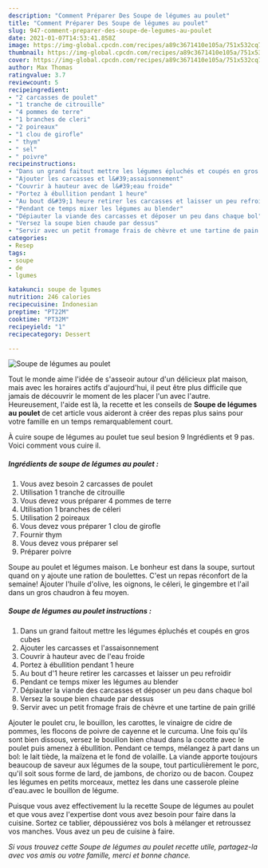 ```yaml
---
description: "Comment Préparer Des Soupe de légumes au poulet"
title: "Comment Préparer Des Soupe de légumes au poulet"
slug: 947-comment-preparer-des-soupe-de-legumes-au-poulet
date: 2021-01-07T14:53:41.858Z
image: https://img-global.cpcdn.com/recipes/a89c3671410e105a/751x532cq70/soupe-de-legumes-au-poulet-photo-principale-de-la-recette.jpg
thumbnail: https://img-global.cpcdn.com/recipes/a89c3671410e105a/751x532cq70/soupe-de-legumes-au-poulet-photo-principale-de-la-recette.jpg
cover: https://img-global.cpcdn.com/recipes/a89c3671410e105a/751x532cq70/soupe-de-legumes-au-poulet-photo-principale-de-la-recette.jpg
author: Max Thomas
ratingvalue: 3.7
reviewcount: 5
recipeingredient:
- "2 carcasses de poulet"
- "1 tranche de citrouille"
- "4 pommes de terre"
- "1 branches de cleri"
- "2 poireaux"
- "1 clou de girofle"
- " thym"
- " sel"
- " poivre"
recipeinstructions:
- "Dans un grand faitout mettre les légumes épluchés et coupés en gros cubes"
- "Ajouter les carcasses et l&#39;assaisonnement"
- "Couvrir à hauteur avec de l&#39;eau froide"
- "Portez à ébullition pendant 1 heure"
- "Au bout d&#39;1 heure retirer les carcasses et laisser un peu refroidir"
- "Pendant ce temps mixer les légumes au blender"
- "Dépiauter la viande des carcasses et déposer un peu dans chaque bol"
- "Versez la soupe bien chaude par dessus"
- "Servir avec un petit fromage frais de chèvre et une tartine de pain grillé"
categories:
- Resep
tags:
- soupe
- de
- lgumes

katakunci: soupe de lgumes 
nutrition: 246 calories
recipecuisine: Indonesian
preptime: "PT22M"
cooktime: "PT32M"
recipeyield: "1"
recipecategory: Dessert

---
```



![Soupe de légumes au poulet](https://img-global.cpcdn.com/recipes/a89c3671410e105a/751x532cq70/soupe-de-legumes-au-poulet-photo-principale-de-la-recette.jpg)

Tout le monde aime l'idée de s'asseoir autour d'un délicieux plat maison, mais avec les horaires actifs d'aujourd'hui, il peut être plus difficile que jamais de découvrir le moment de les placer l'un avec l'autre. Heureusement, l'aide est là, la recette et les conseils de <strong> Soupe de légumes au poulet </strong> de cet article vous aideront à créer des repas plus sains pour votre famille en un temps remarquablement court.

<!--inarticleads1-->

À cuire soupe de légumes au poulet tue seul besion 9 Ingrédients et 9 pas. Voici comment vous cuire il.

##### Ingrédients de soupe de légumes au poulet :

1. Vous avez besoin 2 carcasses de poulet
1. Utilisation 1 tranche de citrouille
1. Vous devez vous préparer 4 pommes de terre
1. Utilisation 1 branches de céleri
1. Utilisation 2 poireaux
1. Vous devez vous préparer 1 clou de girofle
1. Fournir  thym
1. Vous devez vous préparer  sel
1. Préparer  poivre


Soupe au poulet et légumes maison. Le bonheur est dans la soupe, surtout quand on y ajoute une ration de boulettes. C&#39;est un repas réconfort de la semaine! Ajouter l&#39;huile d&#39;olive, les oignons, le céleri, le gingembre et l&#39;ail dans un gros chaudron à feu moyen. 

<!--inarticleads2-->

##### Soupe de légumes au poulet instructions :

1. Dans un grand faitout mettre les légumes épluchés et coupés en gros cubes
1. Ajouter les carcasses et l&#39;assaisonnement
1. Couvrir à hauteur avec de l&#39;eau froide
1. Portez à ébullition pendant 1 heure
1. Au bout d&#39;1 heure retirer les carcasses et laisser un peu refroidir
1. Pendant ce temps mixer les légumes au blender
1. Dépiauter la viande des carcasses et déposer un peu dans chaque bol
1. Versez la soupe bien chaude par dessus
1. Servir avec un petit fromage frais de chèvre et une tartine de pain grillé


Ajouter le poulet cru, le bouillon, les carottes, le vinaigre de cidre de pommes, les flocons de poivre de cayenne et le curcuma. Une fois qu&#39;ils sont bien dissous, versez le bouillon bien chaud dans la cocotte avec le poulet puis amenez à ébullition. Pendant ce temps, mélangez à part dans un bol: le lait tiède, la maïzena et le fond de volaille. La viande apporte toujours beaucoup de saveur aux légumes de la soupe, tout particulièrement le porc, qu&#39;il soit sous forme de lard, de jambons, de chorizo ou de bacon. Coupez les légumes en petits morceaux, mettez les dans une casserole pleine d&#39;eau.avec le bouillon de légume. 

<!--inarticleads1-->

<p>
Puisque vous avez effectivement lu la recette Soupe de légumes au poulet et que vous avez l'expertise dont vous avez besoin pour faire dans la cuisine. Sortez ce tablier, dépoussiérez vos bols à mélanger et retroussez vos manches. Vous avez un peu de cuisine à faire.
</p>

<p>
<i>Si vous trouvez cette Soupe de légumes au poulet recette utile, partagez-la avec vos amis ou votre famille, merci et bonne chance.</i>
</p>

